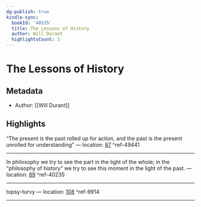 ```yaml
---
dg-publish: true
kindle-sync:
  bookId: '48535'
  title: The Lessons of History
  author: Will Durant
  highlightsCount: 3
---
```

# The Lessons of History
## Metadata
* Author: [[Will Durant]]

## Highlights
“The present is the past rolled up for action, and the past is the present unrolled for understanding” — location: [87]() ^ref-49441

---
In philosophy we try to see the part in the light of the whole; in the “philosophy of history” we try to see this moment in the light of the past. — location: [89]() ^ref-40235

---
topsy-turvy — location: [108]() ^ref-9914

---
